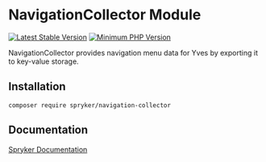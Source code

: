 # NavigationCollector Module
[![Latest Stable Version](https://poser.pugx.org/spryker/navigation-collector/v/stable.svg)](https://packagist.org/packages/spryker/navigation-collector)
[![Minimum PHP Version](https://img.shields.io/badge/php-%3E%3D%208.3-8892BF.svg)](https://php.net/)

NavigationCollector provides navigation menu data for Yves by exporting it to key-value storage.

## Installation

```
composer require spryker/navigation-collector
```

## Documentation

[Spryker Documentation](https://docs.spryker.com)

